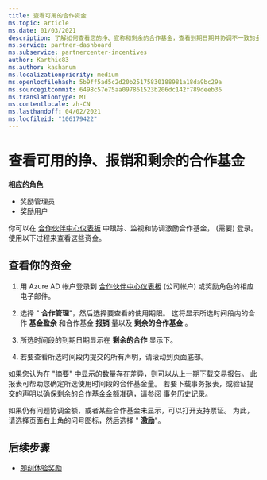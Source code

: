 ```yaml
---
title: 查看可用的合作资金
ms.topic: article
ms.date: 01/03/2021
description: 了解如何查看您的挣、宣称和剩余的合作基金，查看到期日期并协调不一致的金额。
ms.service: partner-dashboard
ms.subservice: partnercenter-incentives
author: Karthic83
ms.author: kashanum
ms.localizationpriority: medium
ms.openlocfilehash: 5b9ff5ad5c2d20b25175830188981a18da9bc29a
ms.sourcegitcommit: 6498c57e75aa097861523b206dc142f789deeb36
ms.translationtype: MT
ms.contentlocale: zh-CN
ms.lasthandoff: 04/02/2021
ms.locfileid: "106179422"
---
```

# <a name="view-available-earned-claimed-and-remaining-co-op-funds"></a>查看可用的挣、报销和剩余的合作基金

**相应的角色**

- 奖励管理员
- 奖励用户

你可以在 [合作伙伴中心仪表板](https://partner.microsoft.com/dashboard/) 中跟踪、监视和协调激励合作基金， (需要) 登录。 使用以下过程来查看这些资金。

## <a name="view-your-funds"></a>查看你的资金

1. 用 Azure AD 帐户登录到 [合作伙伴中心仪表板](https://partner.microsoft.com/dashboard/) (公司帐户) 或奖励角色的相应电子邮件。

2. 选择 " **合作管理**"，然后选择要查看的使用期限。 这将显示所选时间段内的合作 **基金盈余** 和合作基金 **报销** 量以及 **剩余的合作基金** 。

3. 所选时间段的到期日期显示在 **剩余的合作** 显示下。  

4. 若要查看所选时间段内提交的所有声明，请滚动到页面底部。

如果您认为在 "摘要" 中显示的数量存在差异，则可以从上一期下载交易报告。 此报表可帮助您确定所选使用时间段的合作基金量。 若要下载事务报表，或验证提交的声明以确保剩余的合作基金金额准确，请参阅 [事务历史记录](./payout-statement.md#transaction-history)。

如果仍有问题协调金额，或者某些合作基金未显示，可以打开支持票证。 为此，请选择页面右上角的问号图标，然后选择 " **激励**"。

## <a name="next-steps"></a>后续步骤

- [即刻体验奖励](incentives-get-started-intro.md)
